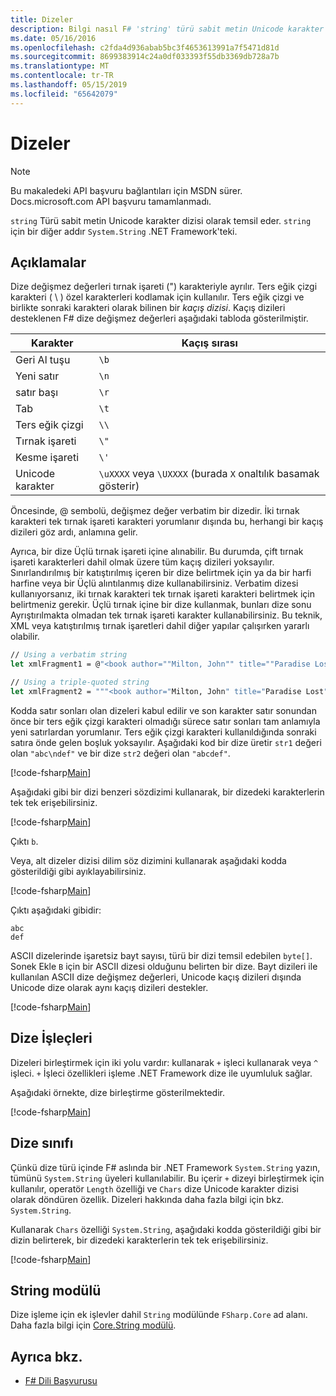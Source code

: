 ```yaml
---
title: Dizeler
description: Bilgi nasıl F# 'string' türü sabit metin Unicode karakter dizisi olarak temsil eder.
ms.date: 05/16/2016
ms.openlocfilehash: c2fda4d936abab5bc3f4653613991a7f5471d81d
ms.sourcegitcommit: 8699383914c24a0df033393f55db3369db728a7b
ms.translationtype: MT
ms.contentlocale: tr-TR
ms.lasthandoff: 05/15/2019
ms.locfileid: "65642079"
---
```

# <a name="strings"></a>Dizeler

> [!NOTE]
> Bu makaledeki API başvuru bağlantıları için MSDN sürer.  Docs.microsoft.com API başvuru tamamlanmadı.

`string` Türü sabit metin Unicode karakter dizisi olarak temsil eder. `string` için bir diğer addır `System.String` .NET Framework'teki.

## <a name="remarks"></a>Açıklamalar

Dize değişmez değerleri tırnak işareti (") karakteriyle ayrılır. Ters eğik çizgi karakteri ( \\ ) özel karakterleri kodlamak için kullanılır. Ters eğik çizgi ve birlikte sonraki karakteri olarak bilinen bir *kaçış dizisi*. Kaçış dizileri desteklenen F# dize değişmez değerleri aşağıdaki tabloda gösterilmiştir.

|Karakter|Kaçış sırası|
|---------|---------------|
|Geri Al tuşu|`\b`|
|Yeni satır|`\n`|
|satır başı|`\r`|
|Tab|`\t`|
|Ters eğik çizgi|`\\`|
|Tırnak işareti|`\"`|
|Kesme işareti|`\'`|
|Unicode karakter|`\uXXXX` veya `\UXXXX` (burada `X` onaltılık basamak gösterir)|

Öncesinde, @ sembolü, değişmez değer verbatim bir dizedir. İki tırnak karakteri tek tırnak işareti karakteri yorumlanır dışında bu, herhangi bir kaçış dizileri göz ardı, anlamına gelir.

Ayrıca, bir dize Üçlü tırnak işareti içine alınabilir. Bu durumda, çift tırnak işareti karakterleri dahil olmak üzere tüm kaçış dizileri yoksayılır. Sınırlandırılmış bir katıştırılmış içeren bir dize belirtmek için ya da bir harfi harfine veya bir Üçlü alıntılanmış dize kullanabilirsiniz. Verbatim dizesi kullanıyorsanız, iki tırnak karakteri tek tırnak işareti karakteri belirtmek için belirtmeniz gerekir. Üçlü tırnak içine bir dize kullanmak, bunları dize sonu Ayrıştırılmakta olmadan tek tırnak işareti karakter kullanabilirsiniz. Bu teknik, XML veya katıştırılmış tırnak işaretleri dahil diğer yapılar çalışırken yararlı olabilir.

```fsharp
// Using a verbatim string
let xmlFragment1 = @"<book author=""Milton, John"" title=""Paradise Lost"">"

// Using a triple-quoted string
let xmlFragment2 = """<book author="Milton, John" title="Paradise Lost">"""
```

Kodda satır sonları olan dizeleri kabul edilir ve son karakter satır sonundan önce bir ters eğik çizgi karakteri olmadığı sürece satır sonları tam anlamıyla yeni satırlardan yorumlanır. Ters eğik çizgi karakteri kullanıldığında sonraki satıra önde gelen boşluk yoksayılır. Aşağıdaki kod bir dize üretir `str1` değeri olan `"abc\ndef"` ve bir dize `str2` değeri olan `"abcdef"`.

[!code-fsharp[Main](../../../samples/snippets/fsharp/lang-ref-1/snippet1001.fs)]

Aşağıdaki gibi bir dizi benzeri sözdizimi kullanarak, bir dizedeki karakterlerin tek tek erişebilirsiniz.

[!code-fsharp[Main](../../../samples/snippets/fsharp/lang-ref-1/snippet1002.fs)]

Çıktı `b`.

Veya, alt dizeler dizisi dilim söz dizimini kullanarak aşağıdaki kodda gösterildiği gibi ayıklayabilirsiniz.

[!code-fsharp[Main](../../../samples/snippets/fsharp/lang-ref-1/snippet1003.fs)]

Çıktı aşağıdaki gibidir:

```
abc
def
```

ASCII dizelerinde işaretsiz bayt sayısı, türü bir dizi temsil edebilen `byte[]`. Sonek Ekle `B` için bir ASCII dizesi olduğunu belirten bir dize. Bayt dizileri ile kullanılan ASCII dize değişmez değerleri, Unicode kaçış dizileri dışında Unicode dize olarak aynı kaçış dizileri destekler.

[!code-fsharp[Main](../../../samples/snippets/fsharp/lang-ref-1/snippet1004.fs)]

## <a name="string-operators"></a>Dize İşleçleri

Dizeleri birleştirmek için iki yolu vardır: kullanarak `+` işleci kullanarak veya `^` işleci. `+` İşleci özellikleri işleme .NET Framework dize ile uyumluluk sağlar.

Aşağıdaki örnekte, dize birleştirme gösterilmektedir.

[!code-fsharp[Main](../../../samples/snippets/fsharp/lang-ref-1/snippet1006.fs)]

## <a name="string-class"></a>Dize sınıfı

Çünkü dize türü içinde F# aslında bir .NET Framework `System.String` yazın, tümünü `System.String` üyeleri kullanılabilir. Bu içerir `+` dizeyi birleştirmek için kullanılır, operatör `Length` özelliği ve `Chars` dize Unicode karakter dizisi olarak döndüren özellik. Dizeleri hakkında daha fazla bilgi için bkz. `System.String`.

Kullanarak `Chars` özelliği `System.String`, aşağıdaki kodda gösterildiği gibi bir dizin belirterek, bir dizedeki karakterlerin tek tek erişebilirsiniz.

[!code-fsharp[Main](../../../samples/snippets/fsharp/lang-ref-1/snippet1005.fs)]

## <a name="string-module"></a>String modülü

Dize işleme için ek işlevler dahil `String` modülünde `FSharp.Core` ad alanı. Daha fazla bilgi için [Core.String modülü](https://msdn.microsoft.com/visualfsharpdocs/conceptual/core.string-module-%5bfsharp%5d).

## <a name="see-also"></a>Ayrıca bkz.

- [F# Dili Başvurusu](index.md)
